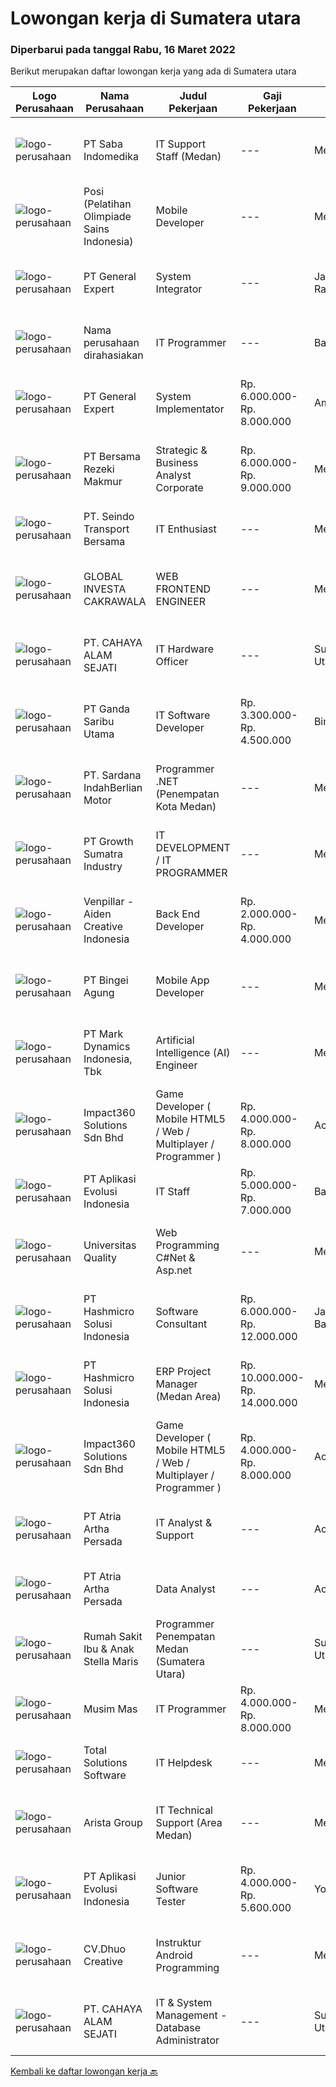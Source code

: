 
  # Lowongan kerja di Sumatera utara

  ### Diperbarui pada tanggal Rabu, 16 Maret 2022

  Berikut merupakan daftar lowongan kerja yang ada di Sumatera utara

  |Logo Perusahaan | Nama Perusahaan | Judul Pekerjaan | Gaji Pekerjaan | Lokasi | Deskripsi | Tanggal diunggah | Pranala |
  | -------------- | --------------- | --------------- | --------- | --------- | -------------- | ------- | ----------- |
  |![logo-perusahaan](https://image-service-cdn.seek.com.au/fd4e0e8b1c4e3845b01f36c504d8073041e3b470/ee4dce1061f3f616224767ad58cb2fc751b8d2dc)|PT Saba Indomedika|IT Support Staff (Medan)|---|Medan|Deskripsi Pekerjaan Melakukan instalasi hardware atau software laboratorium di lokasi pelanggan sesuai ketentuan dan membuat berita acaranya. Membuat...|Selasa, 15 Maret 2022|https://www.jobstreet.co.id/id/job/it-support-staff-medan-3820594?token=0~8ad304fc-0599-4b1f-8bf1-b6b44c96952d&sectionRank=1&jobId=jobstreet-id-job-3820594|
|![logo-perusahaan](https://image-service-cdn.seek.com.au/413be48247325741a8bdeba1c02701369512a9d5/ee4dce1061f3f616224767ad58cb2fc751b8d2dc)|Posi (Pelatihan Olimpiade Sains Indonesia)|Mobile Developer|---|Medan|KUALIFIKASI : Usia Maksimal 32 Tahun Lulusan Minimal S1 Teknik Komputer, Ilmu Komputer, Sistem Informasi Mengetahui Dunia Pendidikan Memiliki...|Selasa, 15 Maret 2022|https://www.jobstreet.co.id/id/job/mobile-developer-3821200?token=0~8ad304fc-0599-4b1f-8bf1-b6b44c96952d&sectionRank=2&jobId=jobstreet-id-job-3821200|
|![logo-perusahaan](https://image-service-cdn.seek.com.au/9d872d41437cb2c00905ea50d4f0ae2a14017678/ee4dce1061f3f616224767ad58cb2fc751b8d2dc)|PT General Expert|System Integrator|---|Jakarta Raya|We're looking for a competent and certified system integrator to join our team. Our ideal applicant has extensive professional expertise in an...|Sabtu, 12 Maret 2022|https://www.jobstreet.co.id/id/job/system-integrator-3818657?token=0~8ad304fc-0599-4b1f-8bf1-b6b44c96952d&sectionRank=3&jobId=jobstreet-id-job-3818657|
|![logo-perusahaan](https://i.ibb.co/sqvTCh9/112815900-stock-vector-no-image-available-icon-flat-vector.webp)|Nama perusahaan dirahasiakan|IT Programmer|---|Bali|Pendidikan minimal S1 segala jurusan Minimal memiliki 2 tahun pengalaman kerja di bidang yang sama Memiliki pengetahuan mengenai PHP dan bahasa...|Jumat, 11 Maret 2022|https://www.jobstreet.co.id/id/job/it-programmer-3806407?token=0~8ad304fc-0599-4b1f-8bf1-b6b44c96952d&sectionRank=4&jobId=jobstreet-id-job-3806407|
|![logo-perusahaan](https://image-service-cdn.seek.com.au/1bb34dabc9f03b62b215c9851d204b3237e5fd4c/ee4dce1061f3f616224767ad58cb2fc751b8d2dc)|PT General Expert|System Implementator|Rp. 6.000.000-Rp. 8.000.000|Ambon|What are the duties of the System Implementor? a system that is being built by the programmer, and as a system implementor must be able to assist the...|Sabtu, 12 Maret 2022|https://www.jobstreet.co.id/id/job/system-implementator-3818656?token=0~8ad304fc-0599-4b1f-8bf1-b6b44c96952d&sectionRank=5&jobId=jobstreet-id-job-3818656|
|![logo-perusahaan](https://image-service-cdn.seek.com.au/74840da5a930175d76845409582b2d11e05d9388/ee4dce1061f3f616224767ad58cb2fc751b8d2dc)|PT Bersama Rezeki Makmur|Strategic & Business Analyst Corporate|Rp. 6.000.000-Rp. 9.000.000|Medan|Anda seorang Analyst yang handal dan berpengalaman dalam melakukan ANALISA BISNIS internal dan eksternal Perusahaan serta terbiasa membuat...|Sabtu, 12 Maret 2022|https://www.jobstreet.co.id/id/job/strategic-business-analyst-corporate-3818406?token=0~8ad304fc-0599-4b1f-8bf1-b6b44c96952d&sectionRank=6&jobId=jobstreet-id-job-3818406|
|![logo-perusahaan](https://image-service-cdn.seek.com.au/b94bbea89ca8a1b82097222ca46ee413eec1a401/ee4dce1061f3f616224767ad58cb2fc751b8d2dc)|PT. Seindo Transport Bersama|IT Enthusiast|---|Medan|Qualifications: Mastering PHP, HTML5, CSS3 and Javascript Prioritizing candidates who mastered any of the following: Laravel, Tailwind CSS, Livewire,...|Senin, 14 Maret 2022|https://www.jobstreet.co.id/id/job/it-enthusiast-3819650?token=0~8ad304fc-0599-4b1f-8bf1-b6b44c96952d&sectionRank=7&jobId=jobstreet-id-job-3819650|
|![logo-perusahaan](https://image-service-cdn.seek.com.au/8b315468da21775b833a1a871da7f0c76488ccc6/ee4dce1061f3f616224767ad58cb2fc751b8d2dc)|GLOBAL INVESTA CAKRAWALA|WEB FRONTEND ENGINEER|---|Medan|Qualification : Bachelor Degree in Computer Science Having knowledge about Angular JS or React JS, Version Control (GIT) Having knowledge about Agile...|Jumat, 11 Maret 2022|https://www.jobstreet.co.id/id/job/web-frontend-engineer-3806986?token=0~8ad304fc-0599-4b1f-8bf1-b6b44c96952d&sectionRank=8&jobId=jobstreet-id-job-3806986|
|![logo-perusahaan](https://image-service-cdn.seek.com.au/28f121b58c7151f24e045043db4eaf914f57a9cf/ee4dce1061f3f616224767ad58cb2fc751b8d2dc)|PT. CAHAYA ALAM SEJATI|IT Hardware Officer|---|Sumatera Utara|Kualifikasi: Usia minimal 22 Tahun Pendidikan minimal S1 Jurusan Teknik Informatika Fasih berbahasa inggris baik lisan maupun tulisan Berpengalaman...|Selasa, 08 Maret 2022|https://www.jobstreet.co.id/id/job/it-hardware-officer-3812773?token=0~8ad304fc-0599-4b1f-8bf1-b6b44c96952d&sectionRank=9&jobId=jobstreet-id-job-3812773|
|![logo-perusahaan](https://image-service-cdn.seek.com.au/c36b5f2c9dec6213a0ed124b78045751d3bf3671/ee4dce1061f3f616224767ad58cb2fc751b8d2dc)|PT Ganda Saribu Utama|IT Software Developer|Rp. 3.300.000-Rp. 4.500.000|Binjai|Kualifikasi : Usia Minimal 22 tahun dan maksimal 35 tahun Pendidikan minimal S1 Computer Science (IT) Memiliki pengalaman di bidang yang sama minimal...|Rabu, 09 Maret 2022|https://www.jobstreet.co.id/id/job/it-software-developer-3815017?token=0~8ad304fc-0599-4b1f-8bf1-b6b44c96952d&sectionRank=10&jobId=jobstreet-id-job-3815017|
|![logo-perusahaan](https://image-service-cdn.seek.com.au/375518b4ba0ddeb5ef6729d3301cf654c9c14817/ee4dce1061f3f616224767ad58cb2fc751b8d2dc)|PT. Sardana IndahBerlian Motor|Programmer .NET (Penempatan Kota Medan)|---|Medan|TANGGUNG JAWAB Melakukan pengembangan dan implementasi sistem aplikasi dalam mendukung operasional bisnis perusahaan. Melakukan troubleshoot terhadap...|Rabu, 09 Maret 2022|https://www.jobstreet.co.id/id/job/programmer-net-penempatan-kota-medan-3814202?token=0~8ad304fc-0599-4b1f-8bf1-b6b44c96952d&sectionRank=11&jobId=jobstreet-id-job-3814202|
|![logo-perusahaan](https://image-service-cdn.seek.com.au/b7dba2fa5042c0b4bde3a630440ffb8ef907b5d2/ee4dce1061f3f616224767ad58cb2fc751b8d2dc)|PT Growth Sumatra Industry|IT DEVELOPMENT / IT PROGRAMMER|---|Medan|Menguasai bahasa pemrograman C#, PHP(BACKEND),JS ,CSS, JQUERY (FRONTEND)  Menguasai MySql, SQL Server &amp; Query Database Mengerti pembuatan Laporan...|Senin, 07 Maret 2022|https://www.jobstreet.co.id/id/job/it-development-it-programmer-3810581?token=0~8ad304fc-0599-4b1f-8bf1-b6b44c96952d&sectionRank=12&jobId=jobstreet-id-job-3810581|
|![logo-perusahaan](https://image-service-cdn.seek.com.au/4be516238ca38b554da514dad73d76a693605bf3/ee4dce1061f3f616224767ad58cb2fc751b8d2dc)|Venpillar - Aiden Creative Indonesia|Back End Developer|Rp. 2.000.000-Rp. 4.000.000|Medan|Back End Developer Deskripsi Kerja: Memiliki pengalaman dalam membangun lebih dari satu jenis situs web atau aplikasi web seperti E-Commerce, Sistem...|Selasa, 08 Maret 2022|https://www.jobstreet.co.id/id/job/back-end-developer-3812370?token=0~8ad304fc-0599-4b1f-8bf1-b6b44c96952d&sectionRank=13&jobId=jobstreet-id-job-3812370|
|![logo-perusahaan](https://image-service-cdn.seek.com.au/6d563656c57c8781b199d6572e16fcbec604d857/ee4dce1061f3f616224767ad58cb2fc751b8d2dc)|PT Bingei Agung|Mobile App Developer|---|Medan|Responsibilities: Developing new features and maintain existing codebase. Ensuring the best performance and user experience of the application....|Kamis, 10 Maret 2022|https://www.jobstreet.co.id/id/job/mobile-app-developer-3815501?token=0~8ad304fc-0599-4b1f-8bf1-b6b44c96952d&sectionRank=14&jobId=jobstreet-id-job-3815501|
|![logo-perusahaan](https://image-service-cdn.seek.com.au/2d3b9c523356b9f2ea60f1f6862474064725434d/ee4dce1061f3f616224767ad58cb2fc751b8d2dc)|PT Mark Dynamics Indonesia, Tbk|Artificial Intelligence (AI) Engineer|---|Medan|Position Description :Artificial Intelligence (AI) is doing computer activities with artificial intelligence designed to include recognition,...|Selasa, 08 Maret 2022|https://www.jobstreet.co.id/id/job/artificial-intelligence-ai-engineer-3812578?token=0~8ad304fc-0599-4b1f-8bf1-b6b44c96952d&sectionRank=15&jobId=jobstreet-id-job-3812578|
|![logo-perusahaan](https://image-service-cdn.seek.com.au/06b729438205195a03d4bcec08ce1ddd5d9c1576/ee4dce1061f3f616224767ad58cb2fc751b8d2dc)|Impact360 Solutions Sdn Bhd|Game Developer ( Mobile HTML5 / Web / Multiplayer / Programmer )|Rp. 4.000.000-Rp. 8.000.000|Aceh|We are hiring remote HTML5 game developers from all parts of Indonesia. If you have real experience building HTML5 games or applications, you're...|Kamis, 10 Maret 2022|https://www.jobstreet.co.id/id/job/game-developer-mobile-html5-web-multiplayer-programmer-4851585/origin/my?token=0~8ad304fc-0599-4b1f-8bf1-b6b44c96952d&sectionRank=16&jobId=jobstreet-my-job-4851585|
|![logo-perusahaan](https://image-service-cdn.seek.com.au/8a1bc4b6d87493a86f3053a990557345773404ef/ee4dce1061f3f616224767ad58cb2fc751b8d2dc)|PT Aplikasi Evolusi Indonesia|IT Staff|Rp. 5.000.000-Rp. 7.000.000|Bali|Requirements : Age maximum 28 years old. Minimum S1 degree in faculty of computer science or similar from an accredited university. Proactive and...|Selasa, 01 Maret 2022|https://www.jobstreet.co.id/id/job/it-staff-3806002?token=0~8ad304fc-0599-4b1f-8bf1-b6b44c96952d&sectionRank=17&jobId=jobstreet-id-job-3806002|
|![logo-perusahaan](https://image-service-cdn.seek.com.au/2a72471e14698e1f0735ec851e87fdc20d02ed11/ee4dce1061f3f616224767ad58cb2fc751b8d2dc)|Universitas Quality|Web Programming C#Net & Asp.net|---|Medan|Tanggung Jawab Pekerjaan : Melakukan pengembangan System IT Perusahaan berbasis web Keahlian : Memiliki Dasar yang baik dalam teknik pemrograman...|Rabu, 09 Maret 2022|https://www.jobstreet.co.id/id/job/web-programming-c-net-asp-net-3815025?token=0~8ad304fc-0599-4b1f-8bf1-b6b44c96952d&sectionRank=18&jobId=jobstreet-id-job-3815025|
|![logo-perusahaan](https://image-service-cdn.seek.com.au/f6d60ad46f70dbd67cd5ea70ad66341689963cbd/ee4dce1061f3f616224767ad58cb2fc751b8d2dc)|PT Hashmicro Solusi Indonesia|Software Consultant|Rp. 6.000.000-Rp. 12.000.000|Jakarta Barat|Please access this link and fill the Job Application Form:https://jobportal.hashmicro.com/jobs/detail/erp-consultant-22Responsibilities: Manage and...|Kamis, 03 Maret 2022|https://www.jobstreet.co.id/id/job/software-consultant-3792410?token=0~8ad304fc-0599-4b1f-8bf1-b6b44c96952d&sectionRank=19&jobId=jobstreet-id-job-3792410|
|![logo-perusahaan](https://image-service-cdn.seek.com.au/f6d60ad46f70dbd67cd5ea70ad66341689963cbd/ee4dce1061f3f616224767ad58cb2fc751b8d2dc)|PT Hashmicro Solusi Indonesia|ERP Project Manager (Medan Area)|Rp. 10.000.000-Rp. 14.000.000|Medan|Please fill this link to start our recruitment...|Rabu, 02 Maret 2022|https://www.jobstreet.co.id/id/job/erp-project-manager-medan-area-3807229?token=0~8ad304fc-0599-4b1f-8bf1-b6b44c96952d&sectionRank=20&jobId=jobstreet-id-job-3807229|
|![logo-perusahaan](https://image-service-cdn.seek.com.au/06b729438205195a03d4bcec08ce1ddd5d9c1576/ee4dce1061f3f616224767ad58cb2fc751b8d2dc)|Impact360 Solutions Sdn Bhd|Game Developer ( Mobile HTML5 / Web / Multiplayer / Programmer )|Rp. 4.000.000-Rp. 8.000.000|Aceh|We are hiring remote HTML5 game developers from all parts of Indonesia. If you have real experience building HTML5 games or applications, you're...|Minggu, 06 Maret 2022|https://www.jobstreet.co.id/id/job/game-developer-mobile-html5-web-multiplayer-programmer-4838605/origin/my?token=0~8ad304fc-0599-4b1f-8bf1-b6b44c96952d&sectionRank=21&jobId=jobstreet-my-job-4838605|
|![logo-perusahaan](https://image-service-cdn.seek.com.au/d06df2c3a126b32119a42065ab4ba8b82159e50a/ee4dce1061f3f616224767ad58cb2fc751b8d2dc)|PT Atria Artha Persada|IT Analyst & Support|---|Aceh|Uraian Pekerjaan : Memastikan proses aplikasi bisnis baru maupun existing dapat di implementasikan dengan baik pada suatu proyek dengan melakukan...|Senin, 21 Februari 2022|https://www.jobstreet.co.id/id/job/it-analyst-support-3798179?token=0~8ad304fc-0599-4b1f-8bf1-b6b44c96952d&sectionRank=22&jobId=jobstreet-id-job-3798179|
|![logo-perusahaan](https://image-service-cdn.seek.com.au/d06df2c3a126b32119a42065ab4ba8b82159e50a/ee4dce1061f3f616224767ad58cb2fc751b8d2dc)|PT Atria Artha Persada|Data Analyst|---|Aceh|Persyaratan : Usia minimal 22 tahun Pendidikan minimal S1/sederajat Diutamakan Pengalaman Minimal 1 Tahun Komunikatif, jujur dan bertanggung jawab...|Senin, 21 Februari 2022|https://www.jobstreet.co.id/id/job/data-analyst-3798176?token=0~8ad304fc-0599-4b1f-8bf1-b6b44c96952d&sectionRank=23&jobId=jobstreet-id-job-3798176|
|![logo-perusahaan](https://image-service-cdn.seek.com.au/b14a47e14162139c1654ce189ca5c4fc82cb7323/ee4dce1061f3f616224767ad58cb2fc751b8d2dc)|Rumah Sakit Ibu & Anak Stella Maris|Programmer Penempatan Medan (Sumatera Utara)|---|Sumatera Utara|Minimal pendidikan D3 (Diploma), D4 (Diploma), Sarjana (S1) Minimal pengalaman 1 tahun Menguasai Database MS.SQL, MySQL, Access dan Install Database...|Rabu, 23 Februari 2022|https://www.jobstreet.co.id/id/job/programmer-penempatan-medan-sumatera-utara-3801071?token=0~8ad304fc-0599-4b1f-8bf1-b6b44c96952d&sectionRank=24&jobId=jobstreet-id-job-3801071|
|![logo-perusahaan](https://image-service-cdn.seek.com.au/68c0c4b523c472addb4e06dfd820174a474da9cd/ee4dce1061f3f616224767ad58cb2fc751b8d2dc)|Musim Mas|IT Programmer|Rp. 4.000.000-Rp. 8.000.000|Medan|Candidate must possess at least Diploma, Bachelor's Degree, Master's Degree/Post Graduate Degree in Computer Science/Information Technology or...|Jumat, 18 Februari 2022|https://www.jobstreet.co.id/id/job/it-programmer-3796054?token=0~8ad304fc-0599-4b1f-8bf1-b6b44c96952d&sectionRank=25&jobId=jobstreet-id-job-3796054|
|![logo-perusahaan](https://image-service-cdn.seek.com.au/63e2d860fc577332c5ef32c8cad7a910bba655f9/ee4dce1061f3f616224767ad58cb2fc751b8d2dc)|Total Solutions Software|IT Helpdesk|---|Medan|HELPDESK SUPPORTSyarat : Lulusan S1 atau sederajat jurusan IT. Mampu berkomunikasi dengan baik. Berkepribadian jujur. Bertanggung jawab. Menguasai...|Rabu, 16 Februari 2022|https://www.jobstreet.co.id/id/job/it-helpdesk-3792360?token=0~8ad304fc-0599-4b1f-8bf1-b6b44c96952d&sectionRank=26&jobId=jobstreet-id-job-3792360|
|![logo-perusahaan](https://image-service-cdn.seek.com.au/8afb4cd124960746aae3a3570ddc09f28aeeb59f/ee4dce1061f3f616224767ad58cb2fc751b8d2dc)|Arista Group|IT Technical Support (Area Medan)|---|Medan|Persyaratan: Pendidikan minimal D3/ S1 Teknik Informatika/ Management Informatika/IT dengan IPK minimal 3.00 Minimal memilki pengalaman selama 2 tahun...|Rabu, 16 Februari 2022|https://www.jobstreet.co.id/id/job/it-technical-support-area-medan-3792068?token=0~8ad304fc-0599-4b1f-8bf1-b6b44c96952d&sectionRank=27&jobId=jobstreet-id-job-3792068|
|![logo-perusahaan](https://image-service-cdn.seek.com.au/8a1bc4b6d87493a86f3053a990557345773404ef/ee4dce1061f3f616224767ad58cb2fc751b8d2dc)|PT Aplikasi Evolusi Indonesia|Junior Software Tester|Rp. 4.000.000-Rp. 5.600.000|Yogyakarta|What you will be doing (Roles and Responsibilities) Write test cases/documentations based on the requirement Perform test execution (manual) Track and...|Rabu, 16 Februari 2022|https://www.jobstreet.co.id/id/job/junior-software-tester-3792484?token=0~8ad304fc-0599-4b1f-8bf1-b6b44c96952d&sectionRank=28&jobId=jobstreet-id-job-3792484|
|![logo-perusahaan](https://image-service-cdn.seek.com.au/efdb4567ce4f6830901635b79ba7d018fe2e592c/ee4dce1061f3f616224767ad58cb2fc751b8d2dc)|CV.Dhuo Creative|Instruktur Android Programming|---|Medan|Kualifikasi : Pendidikan minimal SMA/SMK sederajat Memiliki pengalaman di bidang yang sama minimal 1 tahun Menguasai satu atau lebih bahasa...|Kamis, 24 Februari 2022|https://www.jobstreet.co.id/id/job/instruktur-android-programming-3802357?token=0~8ad304fc-0599-4b1f-8bf1-b6b44c96952d&sectionRank=29&jobId=jobstreet-id-job-3802357|
|![logo-perusahaan](https://image-service-cdn.seek.com.au/28f121b58c7151f24e045043db4eaf914f57a9cf/ee4dce1061f3f616224767ad58cb2fc751b8d2dc)|PT. CAHAYA ALAM SEJATI|IT & System Management  - Database Administrator|---|Sumatera Utara|Kualifikasi : Usia minimal 22 Tahun Pendidikan minimal S1 Jurusan Teknik Informatika Mampu mengoperasikan system ERP Mengerti bahasa pemrograman SQL...|Selasa, 15 Februari 2022|https://www.jobstreet.co.id/id/job/it-system-management-database-administrator-3791641?token=0~8ad304fc-0599-4b1f-8bf1-b6b44c96952d&sectionRank=30&jobId=jobstreet-id-job-3791641|


  [Kembali ke daftar lowongan kerja 🔙](../README.md#daftar-lowongan-kerja)
  